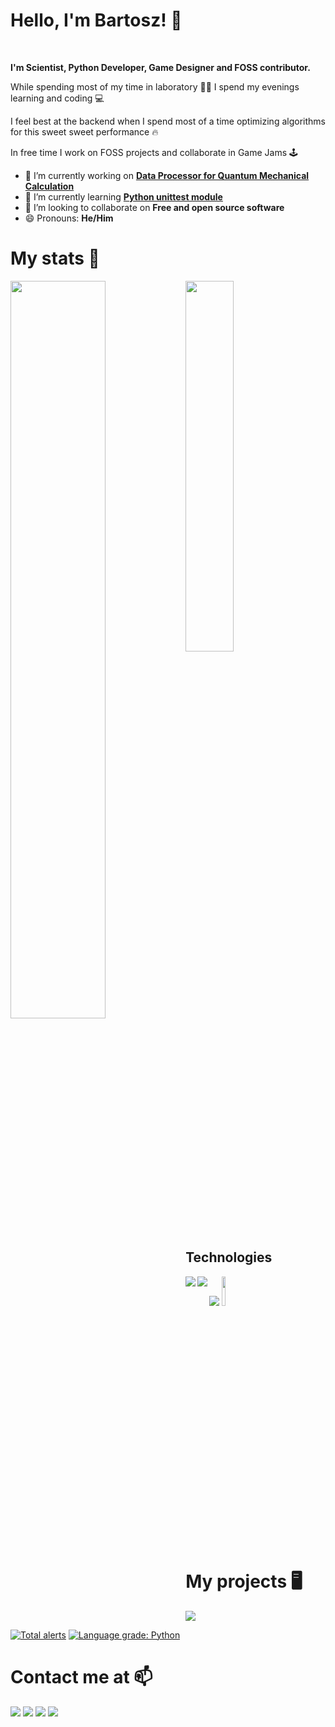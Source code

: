 # Hello, I'm Bartosz! :wave:

<br />

<b>I'm Scientist, Python Developer, Game Designer and FOSS contributor. </b>

While spending most of my time in laboratory :scientist: I spend my evenings learning and coding :computer:

I feel best at the backend when I spend most of a time optimizing algorithms for this sweet sweet performance :fire:

In free time I work on FOSS projects and collaborate in Game Jams :joystick: 

- 🔭 I’m currently working on [<b>Data Processor for Quantum Mechanical Calculation </b>](https://github.com/JestemStefan/QMC_DataProcessor)
- 🌱 I’m currently learning [<b>Python unittest module</b>](https://docs.python.org/3/library/unittest.html)
- 👯 I’m looking to collaborate on <b>Free and open source software</b>
- 😄 Pronouns: <b>He/Him</b>

# My stats 💪

[<img align="left" width="55%" src="https://github-readme-stats.vercel.app/api?username=JestemStefan&show_icons=true&count_private=true&theme=vision-friendly-dark"/>](https://github.com/anuraghazra/github-readme-stats)
[<img align width="39%" src="https://github-readme-stats.vercel.app/api/top-langs/?username=JestemStefan&hide=batchfile,gap&theme=vision-friendly-dark" />](https://github.com/anuraghazra/github-readme-stats)

## Technologies
<img align="left" src="https://img.shields.io/badge/python-3670A0?style=for-the-badge&logo=python&logoColor=ffdd54" />
<img align="left" src="https://img.shields.io/badge/sqlite-%2307405e.svg?style=for-the-badge&logo=sqlite&logoColor=white" />
<img src="https://img.shields.io/badge/django-%23092E20.svg?style=for-the-badge&logo=django&logoColor=white" />


<img width="11%" src="https://img.shields.io/badge/GODOT-%23ffff.svg?style=for-the-badge&logo=godot-engine" />

# My projects 🖥️

[<img src="https://github-readme-stats.vercel.app/api/pin/?username=JestemStefan&repo=QMC_DataProcessor&theme=vision-friendly-dark"/>](https://github.com/JestemStefan/QMC_DataProcessor)

[![Total alerts](https://img.shields.io/lgtm/alerts/g/JestemStefan/QMC_DataProcessor.svg?logo=lgtm&logoWidth=18)](https://lgtm.com/projects/g/JestemStefan/QMC_DataProcessor/alerts/) [![Language grade: Python](https://img.shields.io/lgtm/grade/python/g/JestemStefan/QMC_DataProcessor.svg?logo=lgtm&logoWidth=18)](https://lgtm.com/projects/g/JestemStefan/QMC_DataProcessor/context:python)

# Contact me at 📫

[<img src="https://img.shields.io/badge/Itch-%23FF0B34.svg?style=for-the-badge&logo=Itch.io&logoColor=white" />](https://jestemstefan.itch.io/)
[<img src="https://img.shields.io/badge/linkedin-%230077B5.svg?style=for-the-badge&logo=linkedin&logoColor=white" />](www.linkedin.com/in/bs-stasiak-bartosz)
[<img src="https://img.shields.io/badge/Twitter-%231DA1F2.svg?style=for-the-badge&logo=Twitter&logoColor=white" />](https://twitter.com/StefanJestem)
[<img src="https://img.shields.io/badge/github-%23121011.svg?style=for-the-badge&logo=github&logoColor=white" />](https://github.com/JestemStefan)



